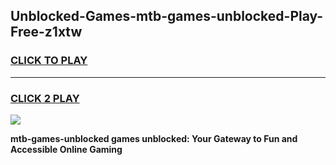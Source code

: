 
## Unblocked-Games-mtb-games-unblocked-Play-Free-z1xtw
<h3>
<a href="https://premium76.site?title=mtb-games-unblocked&ref=22A">CLICK TO PLAY</a></h3>
<hr>

<h3>
<a href="https://premium76.site?title=mtb-games-unblocked&ref=22A">CLICK 2 PLAY</a>
  
</h3>

<a href="https://premium76.site?title=mtb-games-unblocked&ref=22A"><img src="https://clearcache.store/games.png"></a>


**mtb-games-unblocked games unblocked: Your Gateway to Fun and Accessible Online Gaming**
